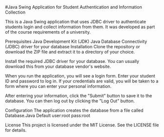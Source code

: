 #Java Swing Application for Student Authentication and Information Collection

This is a Java Swing application that uses JDBC driver to authenticate students login and collect information from them. It was developed as part of the course requirements of a university.

Prerequisites
Java Development Kit (JDK)
Java Database Connectivity (JDBC) driver for your database
Installation
Clone the repository or download the ZIP file and extract it to a directory of your choice.

Install the required JDBC driver for your database. You can usually download this from your database vendor's website.

When you run the application, you will see a login form. Enter your student ID and password to log in. If your credentials are valid, you will be taken to a form where you can enter your personal information.

After entering your information, click the "Submit" button to save it to the database. You can then log out by clicking the "Log Out" button.

Configuration
The application creates the database from a file called Database.Java
Default user:root pass:root


License
This project is licensed under the MIT License. See the LICENSE file for details.
